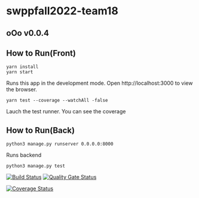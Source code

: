

# swppfall2022-team18


## oOo v0.0.4

## How to Run(Front)
``` 
yarn install
yarn start
```
Runs this app in the development mode.
Open http://localhost:3000 to view the browser.

``` 
yarn test --coverage --watchAll -false 
```
Lauch the test runner.
You can see the coverage


## How to Run(Back)
``` 
python3 manage.py runserver 0.0.0.0:8000 
```
Runs backend
```
python3 manage.py test
```

[![Build Status](https://app.travis-ci.com/swsnu/swppfall2022-team18.svg?branch=main)](https://app.travis-ci.com/swsnu/swppfall2022-team18)
[![Quality Gate Status](https://sonarcloud.io/api/project_badges/measure?project=swsnu_swppfall2022-team18&metric=alert_status)](https://sonarcloud.io/summary/new_code?id=swsnu_swppfall2022-team18)

[![Coverage Status](https://coveralls.io/repos/github/swsnu/swpp2021-team18/badge.svg?branch=main)](https://coveralls.io/github/swsnu/swpp2021-team18branch=main)

